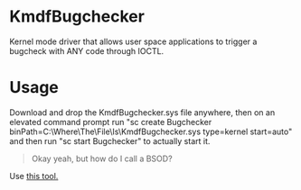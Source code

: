 # KmdfBugchecker
Kernel mode driver that allows user space applications to trigger a bugcheck with ANY code through IOCTL.

# Usage
Download and drop the KmdfBugchecker.sys file anywhere, then on an elevated command prompt run "sc create Bugchecker binPath=C:\Where\The\File\Is\KmdfBugchecker.sys type=kernel start=auto"
and then run "sc start Bugchecker" to actually start it.

> Okay yeah, but how do I call a BSOD?

Use [this tool.](https://github.com/AestheticalZ/bugchecker-communicator)
